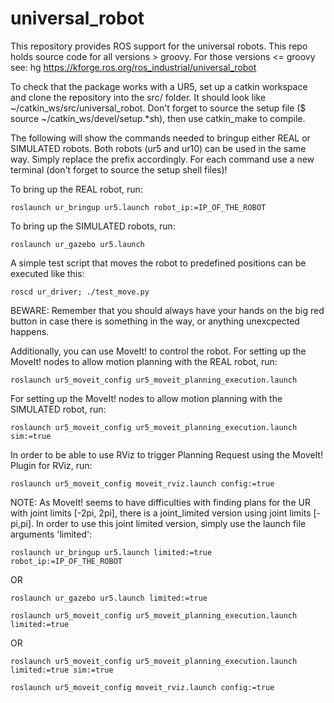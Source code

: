 universal_robot
===============

This repository provides ROS support for the universal robots.  This repo holds source code for all versions > groovy.  For those versions <= groovy see: hg https://kforge.ros.org/ros_industrial/universal_robot

To check that the package works with a UR5, set up a catkin workspace and clone the repository into the src/ folder. It should look like ~/catkin_ws/src/universal_robot. Don't forget to source the setup file ($ source ~/catkin_ws/devel/setup.*sh), then use catkin_make to compile.


The following will show the commands needed to bringup either REAL or SIMULATED robots.
Both robots (ur5 and ur10) can be used in the same way. Simply replace the prefix accordingly.
For each command use a new terminal (don't forget to source the setup shell files)!

To bring up the REAL robot, run:

```roslaunch ur_bringup ur5.launch robot_ip:=IP_OF_THE_ROBOT```

To bring up the SIMULATED robots, run:

```roslaunch ur_gazebo ur5.launch```

A simple test script that moves the robot to predefined positions can be executed like this:

```roscd ur_driver; ./test_move.py```


BEWARE:
Remember that you should always have your hands on the big red button in case there is something in the way, or anything unexcpected happens.



Additionally, you can use MoveIt! to control the robot.
For setting up the MoveIt! nodes to allow motion planning with the REAL robot, run:

```roslaunch ur5_moveit_config ur5_moveit_planning_execution.launch```

For setting up the MoveIt! nodes to allow motion planning with the SIMULATED robot, run:

```roslaunch ur5_moveit_config ur5_moveit_planning_execution.launch sim:=true```

In order to be able to use RViz to trigger Planning Request using the MoveIt! Plugin for RViz, run:

```roslaunch ur5_moveit_config moveit_rviz.launch config:=true```

NOTE: 
As MoveIt! seems to have difficulties with finding plans for the UR with joint limits [-2pi, 2pi], there is a joint_limited version using joint limits [-pi,pi]. In order to use this joint limited version, simply use the launch file arguments 'limited':

```roslaunch ur_bringup ur5.launch limited:=true robot_ip:=IP_OF_THE_ROBOT```

OR

```roslaunch ur_gazebo ur5.launch limited:=true```

```roslaunch ur5_moveit_config ur5_moveit_planning_execution.launch limited:=true```

OR

```roslaunch ur5_moveit_config ur5_moveit_planning_execution.launch limited:=true sim:=true```

```roslaunch ur5_moveit_config moveit_rviz.launch config:=true```




